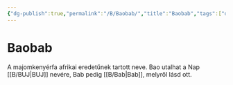 ```yaml
---
{"dg-publish":true,"permalink":"/B/Baobab/","title":"Baobab","tags":["dg_uploaded"],"created":"2023-11-09T07:22","updated":"2023-11-09T07:22"}
---
```



# Baobab

A majomkenyérfa afrikai eredetűnek tartott neve. Bao utalhat a Nap [[B/BUJ\|BUJ]] nevére, Bab pedig [[B/Bab\|Bab]], melyről lásd ott.  